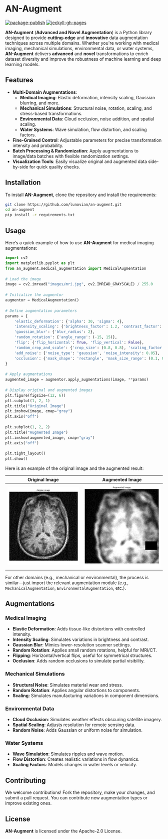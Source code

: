 # AN-Augment
[![package-publish](https://github.com/lunovian/an-augment/actions/workflows/python-publish.yml/badge.svg)](https://github.com/lunovian/an-augment/actions/workflows/python-publish.yml)
[![jeckyll-gh-pages](https://github.com/lunovian/an-augment/actions/workflows/jekyll-gh-pages.yml/badge.svg)](https://github.com/lunovian/an-augment/actions/workflows/jekyll-gh-pages.yml)

**AN-Augment** (**Advanced and Novel Augmentation**) is a Python library designed to provide **cutting-edge** and **innovative** data augmentation techniques across multiple domains. Whether you're working with medical imaging, mechanical simulations, environmental data, or water systems, **AN-Augment** delivers **advanced** and **novel** transformations to enrich dataset diversity and improve the robustness of machine learning and deep learning models.

## Features

- **Multi-Domain Augmentations**:
  - **Medical Imaging**: Elastic deformation, intensity scaling, Gaussian blurring, and more.
  - **Mechanical Simulations**: Structural noise, rotation, scaling, and stress-based transformations.
  - **Environmental Data**: Cloud occlusion, noise addition, and spatial scaling.
  - **Water Systems**: Wave simulation, flow distortion, and scaling factors.
- **Fine-Grained Control**: Adjustable parameters for precise transformation intensity and probability.
- **Batch Processing & Randomization**: Apply augmentations to image/data batches with flexible randomization settings.
- **Visualization Tools**: Easily visualize original and augmented data side-by-side for quick quality checks.

## Installation

To install **AN-Augment**, clone the repository and install the requirements:

```bash
git clone https://github.com/lunovian/an-augment.git
cd an-augment
pip install -r requirements.txt
```

## Usage

Here’s a quick example of how to use **AN-Augment** for medical imaging augmentations:

```python
import cv2
import matplotlib.pyplot as plt
from an_augment.medical_augmentation import MedicalAugmentation

# Load the image
image = cv2.imread("images/mri.jpg", cv2.IMREAD_GRAYSCALE) / 255.0

# Initialize the augmentor
augmentor = MedicalAugmentation()

# Define augmentation parameters
params = {
    'elastic_deformation': {'alpha': 30, 'sigma': 4},
    'intensity_scaling': {'brightness_factor': 1.2, 'contrast_factor': 1.3},
    'gaussian_blur': {'blur_radius': 2},
    'random_rotation': {'angle_range': (-15, 15)},
    'flip': {'flip_horizontal': True, 'flip_vertical': False},
    'random_crop_and_scale': {'crop_size': (0.8, 0.8), 'scaling_factor': 1.0},
    'add_noise': {'noise_type': 'gaussian', 'noise_intensity': 0.05},
    'occlusion': {'mask_shape': 'rectangle', 'mask_size_range': (0.1, 0.2)}
}

# Apply augmentations
augmented_image = augmentor.apply_augmentations(image, **params)

# Display original and augmented images
plt.figure(figsize=(12, 6))
plt.subplot(1, 2, 1)
plt.title("Original Image")
plt.imshow(image, cmap="gray")
plt.axis("off")

plt.subplot(1, 2, 2)
plt.title("Augmented Image")
plt.imshow(augmented_image, cmap="gray")
plt.axis("off")

plt.tight_layout()
plt.show()
```

Here is an example of the original image and the augmented result:

| Original Image                     | Augmented Image                     |
|------------------------------------|-------------------------------------|
| ![Original Image](images/left_mri.png)  | ![Augmented Image](images/right_mri.png) |

For other domains (e.g., mechanical or environmental), the process is similar—just import the relevant augmentation module (e.g., `MechanicalAugmentation`, `EnvironmentalAugmentation`, etc.).

## Augmentations

### Medical Imaging

- **Elastic Deformation**: Adds tissue-like distortions with controlled intensity.
- **Intensity Scaling**: Simulates variations in brightness and contrast.
- **Gaussian Blur**: Mimics lower-resolution scanner settings.
- **Random Rotation**: Applies small random rotations, helpful for MRI/CT.
- **Flipping**: Horizontal/vertical flips, useful for symmetrical structures.
- **Occlusion**: Adds random occlusions to simulate partial visibility.

### Mechanical Simulations

- **Structural Noise**: Simulates material wear and stress.
- **Random Rotation**: Applies angular distortions to components.
- **Scaling**: Simulates manufacturing variations in component dimensions.

### Environmental Data

- **Cloud Occlusion**: Simulates weather effects obscuring satellite imagery.
- **Spatial Scaling**: Adjusts resolution for remote sensing data.
- **Random Noise**: Adds Gaussian or uniform noise for simulation.

### Water Systems

- **Wave Simulation**: Simulates ripples and wave motion.
- **Flow Distortion**: Creates realistic variations in flow dynamics.
- **Scaling Factors**: Models changes in water levels or velocity.

## Contributing

We welcome contributions! Fork the repository, make your changes, and submit a pull request. You can contribute new augmentation types or improve existing ones.

## License

**AN-Augment** is licensed under the Apache-2.0 License.
